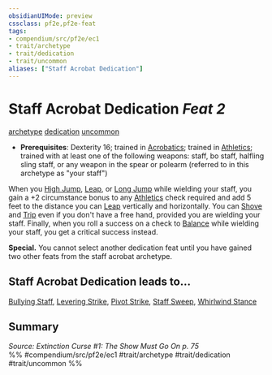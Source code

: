 ```yaml
---
obsidianUIMode: preview
cssclass: pf2e,pf2e-feat
tags:
- compendium/src/pf2e/ec1
- trait/archetype
- trait/dedication
- trait/uncommon
aliases: ["Staff Acrobat Dedication"]
---
```

# Staff Acrobat Dedication  *Feat 2*  
[archetype](../../rules/traits/archetype.md)  [dedication](../../rules/traits/dedication.md)  [uncommon](../../rules/traits/uncommon.md)  

- **Prerequisites**: Dexterity 16; trained in [Acrobatics](../skills.md#Acrobatics); trained in [Athletics](../skills.md#Athletics); trained with at least one of the following weapons: staff, bo staff, halfling sling staff, or any weapon in the spear or polearm (referred to in this archetype as "your staff")

When you [High Jump](../../rules/actions/high-jump.md), [Leap](../../rules/actions/leap.md), or [Long Jump](../../rules/actions/long-jump.md) while wielding your staff, you gain a +2 circumstance bonus to any [Athletics](../skills.md#Athletics) check required and add 5 feet to the distance you can [Leap](../../rules/actions/leap.md) vertically and horizontally. You can [Shove](../../rules/actions/shove.md) and [Trip](../../rules/actions/trip.md) even if you don't have a free hand, provided you are wielding your staff. Finally, when you roll a success on a check to [Balance](../../rules/actions/balance.md) while wielding your staff, you get a critical success instead.

**Special.** You cannot select another dedication feat until you have gained two other feats from the staff acrobat archetype.

## Staff Acrobat Dedication leads to...

[Bullying Staff](bullying-staff-ec1.md), [Levering Strike](levering-strike-ec1.md), [Pivot Strike](pivot-strike-ec1.md), [Staff Sweep](staff-sweep-ec1.md), [Whirlwind Stance](whirlwind-stance-ec1.md)

## Summary

*Source: Extinction Curse #1: The Show Must Go On p. 75*  
%% #compendium/src/pf2e/ec1 #trait/archetype #trait/dedication #trait/uncommon %%